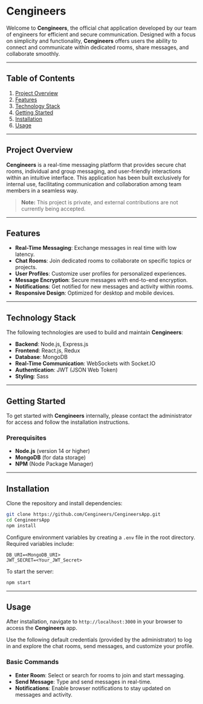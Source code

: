 # Cengineers

Welcome to **Cengineers**, the official chat application developed by our team of engineers for efficient and secure communication. Designed with a focus on simplicity and functionality, **Cengineers** offers users the ability to connect and communicate within dedicated rooms, share messages, and collaborate smoothly.

---

## Table of Contents

1. [Project Overview](#project-overview)
2. [Features](#features)
3. [Technology Stack](#technology-stack)
4. [Getting Started](#getting-started)
5. [Installation](#installation)
6. [Usage](#usage)

---

## Project Overview

**Cengineers** is a real-time messaging platform that provides secure chat rooms, individual and group messaging, and user-friendly interactions within an intuitive interface. This application has been built exclusively for internal use, facilitating communication and collaboration among team members in a seamless way.

> **Note:** This project is private, and external contributions are not currently being accepted.

---

## Features

- **Real-Time Messaging**: Exchange messages in real time with low latency.
- **Chat Rooms**: Join dedicated rooms to collaborate on specific topics or projects.
- **User Profiles**: Customize user profiles for personalized experiences.
- **Message Encryption**: Secure messages with end-to-end encryption.
- **Notifications**: Get notified for new messages and activity within rooms.
- **Responsive Design**: Optimized for desktop and mobile devices.

---

## Technology Stack

The following technologies are used to build and maintain **Cengineers**:

- **Backend**: Node.js, Express.js
- **Frontend**: React.js, Redux
- **Database**: MongoDB
- **Real-Time Communication**: WebSockets with Socket.IO
- **Authentication**: JWT (JSON Web Token)
- **Styling**: Sass

---

## Getting Started

To get started with **Cengineers** internally, please contact the administrator for access and follow the installation instructions.

### Prerequisites

- **Node.js** (version 14 or higher)
- **MongoDB** (for data storage)
- **NPM** (Node Package Manager)

---

## Installation

Clone the repository and install dependencies:

```bash
git clone https://github.com/Cengineers/CengineersApp.git
cd CengineersApp
npm install
```

Configure environment variables by creating a `.env` file in the root directory. Required variables include:

```plaintext
DB_URI=<MongoDB_URI>
JWT_SECRET=<Your_JWT_Secret>
```

To start the server:

```bash
npm start
```

---

## Usage

After installation, navigate to `http://localhost:3000` in your browser to access the **Cengineers** app.

Use the following default credentials (provided by the administrator) to log in and explore the chat rooms, send messages, and customize your profile.

### Basic Commands

- **Enter Room**: Select or search for rooms to join and start messaging.
- **Send Message**: Type and send messages in real-time.
- **Notifications**: Enable browser notifications to stay updated on messages and activity.
